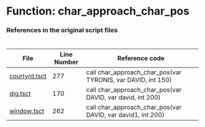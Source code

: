 # Function: char_approach_char_pos 
### References in the original script files

#

| File | Line Number | Reference code |
| --- | --- | --- |
| [courtyrd.tsct](../../../out/courtyrd.tsct#L277) | 277 | call char_approach_char_pos(var TYRONIS, var DAVID, int 150) |
| [dig.tsct](../../../out/dig.tsct#L170) | 170 | call char_approach_char_pos(var DAVID, var david, int 200) |
| [window.tsct](../../../out/window.tsct#L262) | 262 | call char_approach_char_pos(var DAVID, var david1, int 200) |
